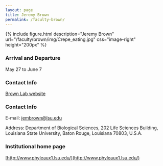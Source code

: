```yaml
---
layout: page
title: Jeremy Brown
permalink: /faculty-brown/
---
```

{% include figure.html description="Jeremy Brown" url="/faculty/brown/img/Crepe_eating.jpg" css="image-right" height="200px" %}

### Arrival and Departure

May 27 to June 7

### Contact Info
[Brown Lab website](http://www.phyleaux1.lsu.edu)

### Contact Info 
E-mail: [jembrown@lsu.edu](mailto:jembrown@lsu.edu)

Address: Department of Biological Sciences, 202 Life Sciences Building, Louisiana State University, Baton Rouge, Louisiana 70803, U.S.A.

### Institutional home page 
[http://www.phyleaux1.lsu.edu/](http://www.phyleaux1.lsu.edu/)
